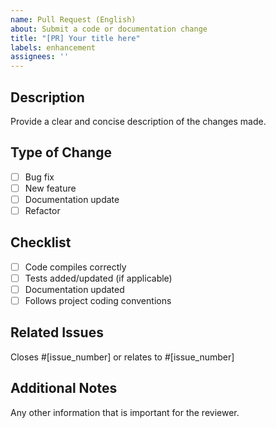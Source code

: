 ```yaml
---
name: Pull Request (English)
about: Submit a code or documentation change
title: "[PR] Your title here"
labels: enhancement
assignees: ''
---
```


## Description
Provide a clear and concise description of the changes made.

## Type of Change
- [ ] Bug fix
- [ ] New feature
- [ ] Documentation update
- [ ] Refactor

## Checklist
- [ ] Code compiles correctly
- [ ] Tests added/updated (if applicable)
- [ ] Documentation updated
- [ ] Follows project coding conventions

## Related Issues
Closes #[issue_number] or relates to #[issue_number]

## Additional Notes
Any other information that is important for the reviewer.
